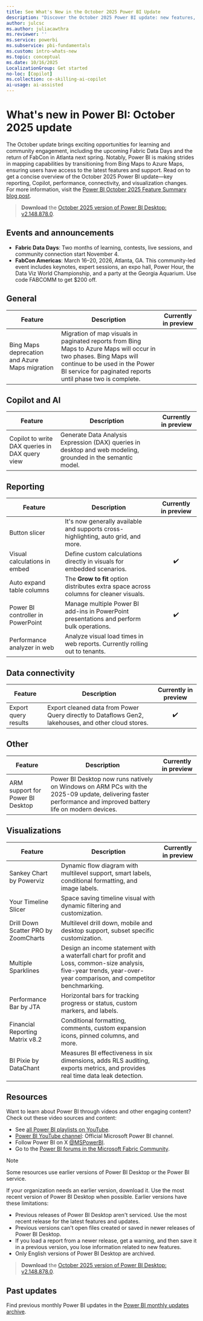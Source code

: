```yaml
---
title: See What's New in the October 2025 Power BI Update
description: "Discover the October 2025 Power BI update: new features, Copilot improvements, and reporting enhancements. Learn what's new and get started today."
author: julcsc
ms.author: juliacawthra
ms.reviewer: ''
ms.service: powerbi
ms.subservice: pbi-fundamentals
ms.custom: intro-whats-new
ms.topic: conceptual
ms.date: 10/16/2025
LocalizationGroup: Get started
no-loc: [Copilot]
ms.collection: ce-skilling-ai-copilot
ai-usage: ai-assisted
---
```

# What's new in Power BI: October 2025 update

The October update brings exciting opportunities for learning and community engagement, including the upcoming Fabric Data Days and the return of FabCon in Atlanta next spring. Notably, Power BI is making strides in mapping capabilities by transitioning from Bing Maps to Azure Maps, ensuring users have access to the latest features and support. Read on to get a concise overview of the October 2025 Power BI update—key reporting, Copilot, performance, connectivity, and visualization changes. For more information, visit the [Power BI October 2025 Feature Summary blog post](https://powerbi.microsoft.com/blog/power-bi-october-2025-feature-summary/).

> **Download** the [October 2025 version of Power BI Desktop: v2.148.878.0](https://www.microsoft.com/download/details.aspx?id=58494).

## Events and announcements

- **Fabric Data Days**: Two months of learning, contests, live sessions, and community connection start November 4.
- **FabCon Americas**: March 16–20, 2026, Atlanta, GA. This community-led event includes keynotes, expert sessions, an expo hall, Power Hour, the Data Viz World Championship, and a party at the Georgia Aquarium. Use code FABCOMM to get $200 off.

## General

| Feature | Description | Currently in preview |
|---------|-------------|:------:|
| Bing Maps deprecation and Azure Maps migration | Migration of map visuals in paginated reports from Bing Maps to Azure Maps will occur in two phases. Bing Maps will continue to be used in the Power BI service for paginated reports until phase two is complete. |        |

## Copilot and AI

| Feature | Description | Currently in preview |
|---------|-------------|:--------:|
| Copilot to write DAX queries in DAX query view | Generate Data Analysis Expression (DAX) queries in desktop and web modeling, grounded in the semantic model. |          |

## Reporting

| Feature | Description | Currently in preview |
|---------|-------------|:------:|
| Button slicer | It's now generally available and supports cross-highlighting, auto grid, and more. |        |
| Visual calculations in embed | Define custom calculations directly in visuals for embedded scenarios. | ✔️ |
| Auto expand table columns | The **Grow to fit** option distributes extra space across columns for cleaner visuals. |        |
| Power BI controller in PowerPoint | Manage multiple Power BI add-ins in PowerPoint presentations and perform bulk operations. | ✔️ |
| Performance analyzer in web | Analyze visual load times in web reports. Currently rolling out to tenants. |        |

## Data connectivity

| Feature | Description | Currently in preview |
|---------|-------------|:------:|
| Export query results | Export cleaned data from Power Query directly to Dataflows Gen2, lakehouses, and other cloud stores. | ✔️ |

## Other

| Feature | Description | Currently in preview |
|---------|-------------|:------:|
| ARM support for Power BI Desktop | Power BI Desktop now runs natively on Windows on ARM PCs with the 2025-09 update, delivering faster performance and improved battery life on modern devices.| |

## Visualizations

| Feature | Description | Currently in preview |
|---------|-------------|:--------:|
| Sankey Chart by Powerviz | Dynamic flow diagram with multilevel support, smart labels, conditional formatting, and image labels. |          |
| Your Timeline Slicer | Space saving timeline visual with dynamic filtering and customization. |          |
| Drill Down Scatter PRO by ZoomCharts | Multilevel drill down, mobile and desktop support, subset specific customization. |          |
| Multiple Sparklines | Design an income statement with a waterfall chart for profit and Loss, common-size analysis, five-year trends, year-over-year comparison, and competitor benchmarking. |          |
| Performance Bar by JTA | Horizontal bars for tracking progress or status, custom markers, and labels. |          |
| Financial Reporting Matrix v8.2 | Conditional formatting, comments, custom expansion icons, pinned columns, and more. |          |
| BI Pixie by DataChant | Measures BI effectiveness in six dimensions, adds RLS auditing, exports metrics, and provides real time data leak detection. |          |

## Resources

Want to learn about Power BI through videos and other engaging content? Check out these video sources and content:

- See [all Power BI playlists on YouTube](https://www.youtube.com/@MicrosoftPowerBI/playlists).
- [Power BI YouTube channel](https://www.youtube.com/user/mspowerbi): Official Microsoft Power BI channel.
- Follow Power BI on X [@MSPowerBI](https://twitter.com/mspowerbi).
- Go to the [Power BI forums in the Microsoft Fabric Community](https://community.fabric.microsoft.com/t5/Power-BI-forums/ct-p/powerbi).

> [!NOTE]
> Some resources use earlier versions of Power BI Desktop or the Power BI service.

If your organization needs an earlier version, download it. Use the most recent version of Power BI Desktop when possible. Earlier versions have these limitations:

- Previous releases of Power BI Desktop aren't serviced. Use the most recent release for the latest features and updates.
- Previous versions can't open files created or saved in newer releases of Power BI Desktop.
- If you load a report from a newer release, get a warning, and then save it in a previous version, you lose information related to new features.
- Only English versions of Power BI Desktop are archived.

> **Download** the [October 2025 version of Power BI Desktop: v2.148.878.0](https://www.microsoft.com/download/details.aspx?id=58494).

## Past updates

Find previous monthly Power BI updates in the [Power BI monthly updates archive](desktop-latest-update-archive.md).
